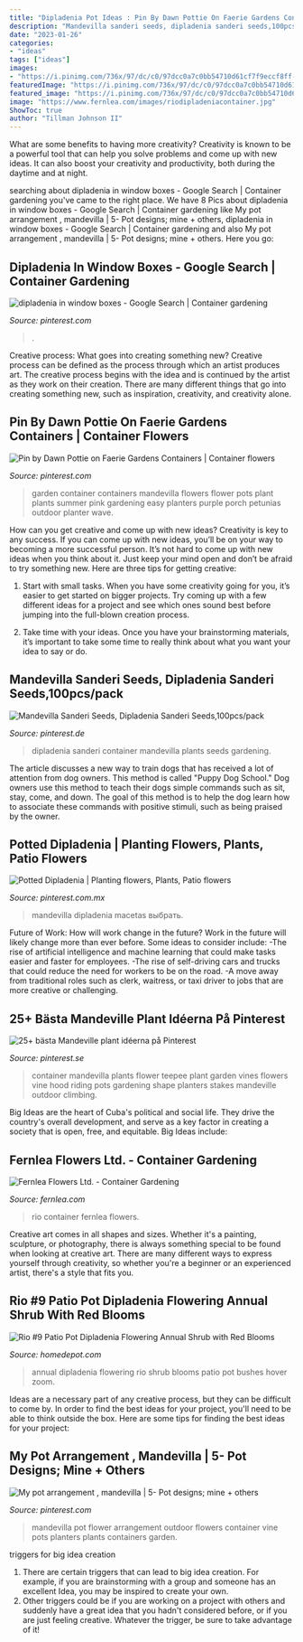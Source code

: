 ```yaml
---
title: "Dipladenia Pot Ideas : Pin By Dawn Pottie On Faerie Gardens Containers"
description: "Mandevilla sanderi seeds, dipladenia sanderi seeds,100pcs/pack"
date: "2023-01-26"
categories:
- "ideas"
tags: ["ideas"]
images:
- "https://i.pinimg.com/736x/97/dc/c0/97dcc0a7c0bb54710d61cf7f9eccf8ff--garden-container-mandevilla-container.jpg"
featuredImage: "https://i.pinimg.com/736x/97/dc/c0/97dcc0a7c0bb54710d61cf7f9eccf8ff--garden-container-mandevilla-container.jpg"
featured_image: "https://i.pinimg.com/736x/97/dc/c0/97dcc0a7c0bb54710d61cf7f9eccf8ff--garden-container-mandevilla-container.jpg"
image: "https://www.fernlea.com/images/riodipladeniacontainer.jpg"
ShowToc: true
author: "Tillman Johnson II"
---
```



What are some benefits to having more creativity?
Creativity is known to be a powerful tool that can help you solve problems and come up with new ideas. It can also boost your creativity and productivity, both during the daytime and at night.

	

		
searching about dipladenia in window boxes - Google Search | Container gardening you've came to the right place. We have 8 Pics about dipladenia in window boxes - Google Search | Container gardening like My pot arrangement , mandevilla | 5- Pot designs; mine + others, dipladenia in window boxes - Google Search | Container gardening and also My pot arrangement , mandevilla | 5- Pot designs; mine + others. Here you go:
		
    
## Dipladenia In Window Boxes - Google Search | Container Gardening

<img loading=lazy src="https://i.pinimg.com/736x/ca/ee/b4/caeeb4b0d6a7e16b7a3005a553a7e7e6.jpg" onerror="this.onerror=null;this.src='https://tse2.mm.bing.net/th?id=OIP.XDHHaFFR-YMMQJ8Z2QaOOgHaHa&amp;pid=15.1';" alt="dipladenia in window boxes - Google Search | Container gardening">

_Source: pinterest.com_

>. 

	

Creative process: What goes into creating something new?
Creative process can be defined as the process through which an artist produces art. The creative process begins with the idea and is continued by the artist as they work on their creation. There are many different things that go into creating something new, such as inspiration, creativity, and creativity alone.

    
## Pin By Dawn Pottie On Faerie Gardens Containers | Container Flowers

<img loading=lazy src="https://i.pinimg.com/736x/97/dc/c0/97dcc0a7c0bb54710d61cf7f9eccf8ff--garden-container-mandevilla-container.jpg" onerror="this.onerror=null;this.src='https://tse2.mm.bing.net/th?id=OIP.FwznQJoK4cQIdihHaqS6TgHaJ3&amp;pid=15.1';" alt="Pin by Dawn Pottie on Faerie Gardens Containers | Container flowers">

_Source: pinterest.com_

>garden container containers mandevilla flowers flower pots plant plants summer pink gardening easy planters purple porch petunias outdoor planter wave. 

	

How can you get creative and come up with new ideas?
Creativity is key to any success. If you can come up with new ideas, you’ll be on your way to becoming a more successful person. It’s not hard to come up with new ideas when you think about it. Just keep your mind open and don’t be afraid to try something new. Here are three tips for getting creative:
1. Start with small tasks. When you have some creativity going for you, it’s easier to get started on bigger projects. Try coming up with a few different ideas for a project and see which ones sound best before jumping into the full-blown creation process.

2. Take time with your ideas. Once you have your brainstorming materials, it’s important to take some time to really think about what you want your idea to say or do.

    
## Mandevilla Sanderi Seeds, Dipladenia Sanderi Seeds,100pcs/pack

<img loading=lazy src="https://i.pinimg.com/736x/3f/6f/e1/3f6fe1acb9b4c662417d2f8aa5d0463e.jpg" onerror="this.onerror=null;this.src='https://tse2.mm.bing.net/th?id=OIP.tO0fAXrGDZN_IY4HgiEEjQHaHa&amp;pid=15.1';" alt="Mandevilla Sanderi Seeds, Dipladenia Sanderi Seeds,100pcs/pack">

_Source: pinterest.de_

>dipladenia sanderi container mandevilla plants seeds gardening. 

	

The article discusses a new way to train dogs that has received a lot of attention from dog owners. This method is called "Puppy Dog School." Dog owners use this method to teach their dogs simple commands such as sit, stay, come, and down. The goal of this method is to help the dog learn how to associate these commands with positive stimuli, such as being praised by the owner.

    
## Potted Dipladenia | Planting Flowers, Plants, Patio Flowers

<img loading=lazy src="https://i.pinimg.com/originals/80/2e/dc/802edccece756634affbc435d7c6017b.jpg" onerror="this.onerror=null;this.src='https://tse2.mm.bing.net/th?id=OIP.pgfHy2g9om3B3_bNX7WM7AHaJ4&amp;pid=15.1';" alt="Potted Dipladenia | Planting flowers, Plants, Patio flowers">

_Source: pinterest.com.mx_

>mandevilla dipladenia macetas выбрать. 

	

Future of Work: How will work change in the future?
Work in the future will likely change more than ever before. Some ideas to consider include:
-The rise of artificial intelligence and machine learning that could make tasks easier and faster for employees. 
-The rise of self-driving cars and trucks that could reduce the need for workers to be on the road. 
-A move away from traditional roles such as clerk, waitress, or taxi driver to jobs that are more creative or challenging.

    
## 25+ Bästa Mandeville Plant Idéerna På Pinterest

<img loading=lazy src="https://i.pinimg.com/originals/e0/bf/0e/e0bf0e0c4482d1d6b171651d78068015.jpg" onerror="this.onerror=null;this.src='https://tse1.mm.bing.net/th?id=OIP.upcW69EIMYhHTW7lQH2t8AHaJ4&amp;pid=15.1';" alt="25+ bästa Mandeville plant idéerna på Pinterest">

_Source: pinterest.se_

>container mandevilla plants flower teepee plant garden vines flowers vine hood riding pots gardening shape planters stakes mandeville outdoor climbing. 

	

Big Ideas are the heart of Cuba's political and social life. They drive the country's overall development, and serve as a key factor in creating a society that is open, free, and equitable. Big Ideas include:

    
## Fernlea Flowers Ltd. - Container Gardening

<img loading=lazy src="https://www.fernlea.com/images/riodipladeniacontainer.jpg" onerror="this.onerror=null;this.src='https://tse2.mm.bing.net/th?id=OIP.MBlTirtcPbJOw7B-8bhkVAAAAA&amp;pid=15.1';" alt="Fernlea Flowers Ltd. - Container Gardening">

_Source: fernlea.com_

>rio container fernlea flowers. 

	

Creative art comes in all shapes and sizes. Whether it's a painting, sculpture, or photography, there is always something special to be found when looking at creative art. There are many different ways to express yourself through creativity, so whether you're a beginner or an experienced artist, there's a style that fits you.

    
## Rio #9 Patio Pot Dipladenia Flowering Annual Shrub With Red Blooms

<img loading=lazy src="https://images.thdstatic.com/productImages/ba7cc419-51ca-4c8a-b738-573e0d3341c3/svn/rio-bushes-1004124213-64_600.jpg" onerror="this.onerror=null;this.src='https://tse2.mm.bing.net/th?id=OIP.1iPG_RQwOgQLgJDOJxt2CgHaHa&amp;pid=15.1';" alt="Rio #9 Patio Pot Dipladenia Flowering Annual Shrub with Red Blooms">

_Source: homedepot.com_

>annual dipladenia flowering rio shrub blooms patio pot bushes hover zoom. 

	

Ideas are a necessary part of any creative process, but they can be difficult to come by. In order to find the best ideas for your project, you'll need to be able to think outside the box. Here are some tips for finding the best ideas for your project: 

    
## My Pot Arrangement , Mandevilla | 5- Pot Designs; Mine + Others

<img loading=lazy src="https://s-media-cache-ak0.pinimg.com/736x/cd/25/b5/cd25b5deb40381491ccfb90c377eb46d.jpg" onerror="this.onerror=null;this.src='https://tse4.mm.bing.net/th?id=OIP.cYPo0e7VIgIdcmyG1qgqkAHaJ3&amp;pid=15.1';" alt="My pot arrangement , mandevilla | 5- Pot designs; mine + others">

_Source: pinterest.com_

>mandevilla pot flower arrangement outdoor flowers container vine pots planters plants containers garden. 

	

triggers for big idea creation
1. There are certain triggers that can lead to big idea creation. For example, if you are brainstorming with a group and someone has an excellent Idea, you may be inspired to create your own. 
2. Other triggers could be if you are working on a project with others and suddenly have a great idea that you hadn't considered before, or if you are just feeling creative. Whatever the trigger, be sure to take advantage of it!

